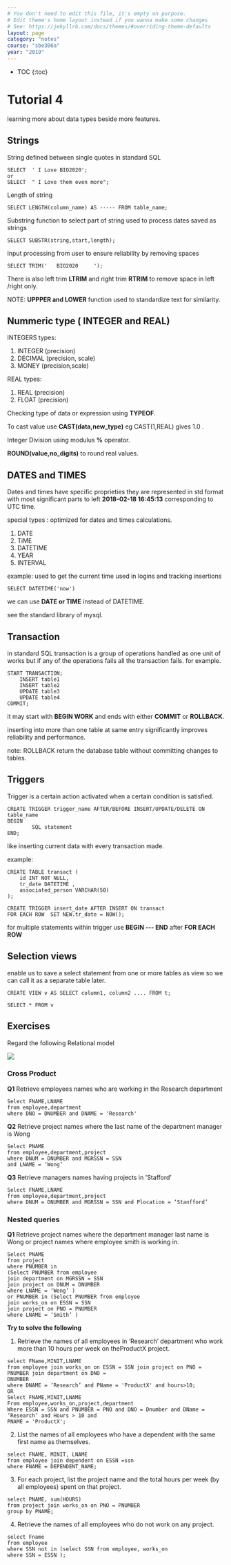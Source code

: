 ```yaml
---
# You don't need to edit this file, it's empty on purpose.
# Edit theme's home layout instead if you wanna make some changes
# See: https://jekyllrb.com/docs/themes/#overriding-theme-defaults
layout: page
category: "notes"
course: "sbe306a"
year: "2019"
---
```

* TOC
{:toc}

# Tutorial 4
learning more about data types beside more features.

## Strings

String defined between single quotes in standard SQL

```
SELECT  ' I Love BIO2020';
or
SELECT  " I Love them even more";
```

Length of string

```
SELECT LENGTH(column_name) AS ----- FROM table_name;
```

Substring function to select part of string used to process dates saved as strings

```
SELECT SUBSTR(string,start,length);
```

Input processing from user to ensure reliability by removing spaces 

```
SELECT TRIM('   BIO2020     ');
```

There is also left trim **LTRIM** and right trim **RTRIM** to remove space in left /right only.

NOTE: **UPPPER and  LOWER** function used to standardize text for similarity.

## Nummeric type ( INTEGER and REAL)

INTEGERS types:

1. INTEGER (precision)
2. DECIMAL (precision, scale)
3. MONEY (precision,scale)

REAL types:

1. REAL (precision)
2. FLOAT (precision)

Checking type of data or expression using **TYPEOF**.

To cast value use **CAST(data,new_type)** eg CAST(1,REAL) gives 1.0 .

Integer Division using modulus **%** operator.

**ROUND(value,no_digits)** to round real values.

## DATES and TIMES

Dates and times have specific proprieties they are represented in std format with most significant parts to left **2018-02-18 16:45:13** corresponding to UTC time.

special types : optimized for dates and times calculations.

1. DATE
2. TiME
3. DATETIME
4. YEAR
5. INTERVAL

example: used to get the current time used in logins and tracking insertions

```
SELECT DATETIME('now')
```
we can use **DATE or TIME** instead of DATETIME.

see the standard library of mysql.

## Transaction

in standard SQL transaction is  a group of operations handled as one unit of works but if any of the operations fails all the transaction fails. 
for example.

```
START TRANSACTION;
    INSERT table1
    INSERT table2
    UPDATE table3
    UPDATE table4
COMMIT;
```
it may start with **BEGIN WORK** and ends with either **COMMIT** or **ROLLBACK**.

inserting into more than one table at same entry  significantly improves reliability and performance.

note: ROLLBACK return the database table without committing changes to tables.

## Triggers

Trigger is a certain action activated when a certain condition is satisfied.

```
CREATE TRIGGER trigger_name AFTER/BEFORE INSERT/UPDATE/DELETE ON table_name
BEGIN
        SQL statement
END;
```

like inserting current data with every transaction made.

example:

```
CREATE TABLE transact (
    id INT NOT NULL,
    tr_date DATETIME ,
    associated_person VARCHAR(50)
);

CREATE TRIGGER insert_date AFTER INSERT ON transact
FOR EACH ROW  SET NEW.tr_date = NOW();

```

for multiple statements within trigger use **BEGIN --- END** after **FOR EACH ROW**

## Selection views

enable us to save a select statement from one or more tables as view so we can call it as a separate table later.

```
CREATE VIEW v AS SELECT column1, column2 .... FROM t;

SELECT * FROM v
```

## Exercises
Regard the following Relational model

![](../images/pract1.png)

### Cross Product

**Q1** Retrieve employees names who are working in the Research department

```
Select FNAME,LNAME
from employee,department
where DNO = DNUMBER and DNAME = 'Research'
```

**Q2** Retrieve project names where the last name of the department manager is Wong

```
Select PNAME
from employee,department,project
where DNUM = DNUMBER and MGRSSN = SSN
and LNAME = ‘Wong’
```

**Q3** Retrieve managers names having projects in 'Stafford'

```
Select FNAME,LNAME
from employee,department,project
where DNUM = DNUMBER and MGRSSN = SSN and Plocation = ‘Stanfford’
```

### Nested queries

**Q1** Retrieve project names where the department manager last name is Wong or project names where employee smith is working in.

```
Select PNAME
from project
where PNUMBER in
(Select PNUMBER from employee
join department on MGRSSN = SSN
join project on DNUM = DNUMBER
where LNAME = ‘Wong’ )
or PNUMBER in (Select PNUMBER from employee
join works_on on ESSN = SSN
join project on PNO = PNUMBER
where LNAME = ‘Smith’ )
```

**Try to solve the following**

1. Retrieve the names of all employees in ‘Research’ department who work
more than 10 hours per week on theProductX project.

```
select FName,MINIT,LNAME
from employee join works_on on ESSN = SSN join project on PNO = PNUMBER join department on DNO =
DNUMBER
where DNAME = ‘Research’ and PName = 'ProductX' and hours>10;
OR
Select FNAME,MINIT,LNAME
From employee,works_on,project,department
Where ESSN = SSN and PNUMBER = PNO and DNO = Dnumber and DName = ‘Research’ and Hours > 10 and
PNAME = 'ProductX';
```

2. List the names of all employees who have a dependent with the same first
name as themselves.

```
select FNAME, MINIT, LNAME
from employee join dependent on ESSN =ssn
where FNAME = DEPENDENT_NAME;
```

3. For each project, list the project name and the total hours per week (by all
employees) spent on that project.

```
select PNAME, sum(HOURS)
from project join works_on on PNO = PNUMBER
group by PNAME;
```

4. Retrieve the names of all employees who do not work on any project.

```
select Fname
from employee
where SSN not in (select SSN from employee, works_on
where SSN = ESSN );
```
